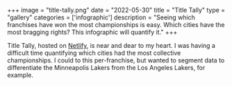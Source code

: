 +++
image = "title-tally.png"
date = "2022-05-30"
title = "Title Tally"
type = "gallery"
categories = ['infographic']
description = "Seeing which franchises have won the most championships is easy. Which cities have the most bragging rights? This infographic will quantify it."
+++

Title Tally, hosted on [Netlify](https://titlely.netlify.app/), is near and dear to my heart. I was having a difficult time quantifying which cities had the most collective championships. I could to this per-franchise, but wanted to segment data to differentiate the Minneapolis Lakers from the Los Angeles Lakers, for example.